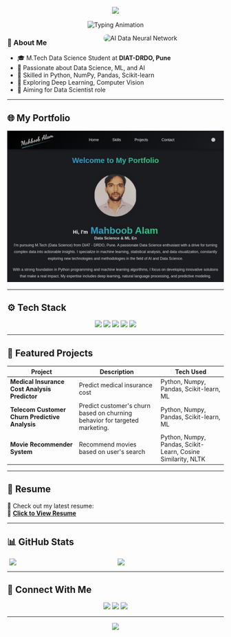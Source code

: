 <!-- 🌊 Waving Header -->
<p align="center">
  <img src="https://capsule-render.vercel.app/api?type=waving&color=0E76A8&height=230&section=header&text=Hi%20👋%20I'm%20Mahboob%20Alam!&fontSize=40&fontColor=ffffff&fontAlignY=40&desc=M.Tech%20Data%20Science%20Student%20%7C%20AI%20Enthusiast%7C%20ML%20Enthusiast&descAlignY=60&descAlign=50" />
</p>

<!-- 🖋️ Typing Animation to Blend with Header -->
<p align="center">
  <img src="https://readme-typing-svg.herokuapp.com?font=Fira+Code&weight=500&size=22&pause=1000&color=ffffff&center=true&vCenter=true&width=750&lines=AI+Explorer+|+ML+Craftsman+|+Turning+Data+into+Decisions" alt="Typing Animation" />
</p>


<p>
  <img align="right" src="https://media.giphy.com/media/cNZqrH5IzOG0xrlWks/giphy.gif" width="280" style="border-radius: 10px;" alt="AI Data Neural Network" />
</p>




### 👋 About Me

- 🎓 M.Tech Data Science Student at **DIAT-DRDO, Pune**
- 🧠 Passionate about Data Science, ML, and AI
- 🐍 Skilled in Python, NumPy, Pandas, Scikit-learn
- 🔬 Exploring Deep Learning, Computer Vision 
- 🎯 Aiming for Data Scientist role

---

## 🌐 My Portfolio

<p align="center">
  <a href="https://mahboob-alam-portfolio.netlify.app" target="_blank">
    <img src="https://github.com/MahboobAlam0/mahboobalam0/blob/main/mahboob_alam_portfolio.jpg" alt="My Portfolio" width="600" />
  </a>
</p>

---

## ⚙️ Tech Stack

<p align="center">
  <img src="https://img.shields.io/badge/Python-3670A0?style=for-the-badge&logo=python&logoColor=white"/>
  <img src="https://img.shields.io/badge/Numpy-013243?style=for-the-badge&logo=numpy&logoColor=white"/>
  <img src="https://img.shields.io/badge/Pandas-150458?style=for-the-badge&logo=pandas&logoColor=white"/>
  <img src="https://img.shields.io/badge/Scikit--Learn-F7931E?style=for-the-badge&logo=scikit-learn&logoColor=white"/>
  <img src="https://img.shields.io/badge/Jupyter-F37626?style=for-the-badge&logo=jupyter&logoColor=white"/>
</p>

---

## 🚀 Featured Projects

| Project | Description | Tech Used |
|--------|-------------|-----------|
| **Medical Insurance Cost Analysis Predictor** | Predict medical insurance cost  | Python, Numpy, Pandas, Scikit-learn, ML |
| **Telecom Customer Churn Predictive Analysis** | Predict customer's churn based on churning behavior for targeted marketing. | Python, Numpy, Pandas, Scikit-learn, ML |
| **Movie Recommender System** | Recommend movies based on user's search | Python, Numpy, Pandas, Scikit-Learn, Cosine Similarity, NLTK |

---

## 📄 Resume

📌 Check out my latest resume:  
📎 [**Click to View Resume**](https://drive.google.com/file/d/1TnCDIEjtAvykDZ8mGKRvmiiP_ETJ4bUX/view?usp=sharing)

---

## 📊 GitHub Stats

<p align="center" style="display: flex; justify-content: center; gap: 10px; flex-wrap: wrap;">
  <img src="https://github-readme-stats.vercel.app/api?username=MahboobAlam0&show_icons=true&theme=tokyonight" width="48%" />
  <img src="https://github-readme-stats.vercel.app/api/top-langs/?username=MahboobAlam0&layout=compact&theme=tokyonight" width="48%" />
</p>



---

## 🔗 Connect With Me

<p align="center">
  <a href="https://www.linkedin.com/in/mahboobalam786"><img src="https://img.shields.io/badge/LinkedIn-0A66C2?style=for-the-badge&logo=linkedin&logoColor=white" /></a>
  <a href="https://www.kaggle.com/armahboobalam"><img src="https://img.shields.io/badge/Kaggle-20BEFF?style=for-the-badge&logo=kaggle&logoColor=white" /></a>
  <a href="mailto:mahboobalam7131@gmail.com"><img src="https://img.shields.io/badge/Gmail-D14836?style=for-the-badge&logo=gmail&logoColor=white" /></a>
</p>

---

<!-- 🔚 Footer Wave -->
<p align="center">
  <img src="https://capsule-render.vercel.app/api?type=waving&color=0E76A8&height=100&section=footer" />
</p>
